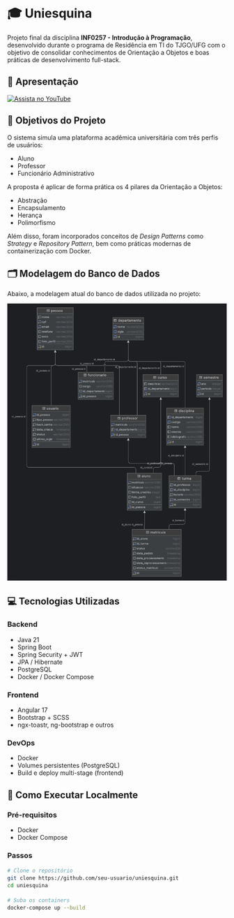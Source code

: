 # 🎓 Uniesquina

Projeto final da disciplina **INF0257 - Introdução à Programação**, desenvolvido durante o programa de Residência em TI do TJGO/UFG com o objetivo de consolidar conhecimentos de Orientação a Objetos e boas práticas de desenvolvimento full-stack.

## 🎥 Apresentação

[![Assista no YouTube](https://img.shields.io/badge/YouTube-Apresentação-red?logo=youtube)](https://www.youtube.com/watch?v=_HPfYZQFWcE)

## 🧠 Objetivos do Projeto

O sistema simula uma plataforma acadêmica universitária com três perfis de usuários:

- Aluno
- Professor
- Funcionário Administrativo

A proposta é aplicar de forma prática os 4 pilares da Orientação a Objetos:
- Abstração
- Encapsulamento
- Herança
- Polimorfismo

Além disso, foram incorporados conceitos de *Design Patterns* como *Strategy* e *Repository Pattern*, bem como práticas modernas de containerização com Docker.

## 🗂️ Modelagem do Banco de Dados

Abaixo, a modelagem atual do banco de dados utilizada no projeto:

![Modelagem do banco de dados](uniesquina_db.png)

## 💻 Tecnologias Utilizadas

### Backend
- Java 21
- Spring Boot
- Spring Security + JWT
- JPA / Hibernate
- PostgreSQL
- Docker / Docker Compose

### Frontend
- Angular 17
- Bootstrap + SCSS
- ngx-toastr, ng-bootstrap e outros

### DevOps
- Docker
- Volumes persistentes (PostgreSQL)
- Build e deploy multi-stage (frontend)

## 🚀 Como Executar Localmente

### Pré-requisitos
- Docker
- Docker Compose

### Passos

```bash
# Clone o repositório
git clone https://github.com/seu-usuario/uniesquina.git
cd uniesquina

# Suba os containers
docker-compose up --build
